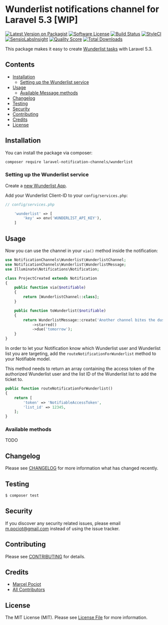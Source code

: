 # Wunderlist notifications channel for Laravel 5.3 [WIP]

[![Latest Version on Packagist](https://img.shields.io/packagist/v/laravel-notification-channels/wunderlist.svg?style=flat-square)](https://packagist.org/packages/laravel-notification-channels/wunderlist)
[![Software License](https://img.shields.io/badge/license-MIT-brightgreen.svg?style=flat-square)](LICENSE.md)
[![Build Status](https://img.shields.io/travis/laravel-notification-channels/wunderlist/master.svg?style=flat-square)](https://travis-ci.org/laravel-notification-channels/wunderlist)
[![StyleCI](https://styleci.io/repos/65379321/shield)](https://styleci.io/repos/65379321)
[![SensioLabsInsight](https://img.shields.io/sensiolabs/i/9015691f-130d-4fca-8710-72a010abc684.svg?style=flat-square)](https://insight.sensiolabs.com/projects/9015691f-130d-4fca-8710-72a010abc684)
[![Quality Score](https://img.shields.io/scrutinizer/g/laravel-notification-channels/wunderlist.svg?style=flat-square)](https://scrutinizer-ci.com/g/laravel-notification-channels/wunderlist)
[![Total Downloads](https://img.shields.io/packagist/dt/laravel-notification-channels/wunderlist.svg?style=flat-square)](https://packagist.org/packages/laravel-notification-channels/wunderlist)

This package makes it easy to create [Wunderlist tasks](https://developers.wunderlist.com/) with Laravel 5.3.

## Contents

- [Installation](#installation)
    - [Setting up the Wunderlist service](#setting-up-the-wunderlist-service)
- [Usage](#usage)
	- [Available Message methods](#available-message-methods)
- [Changelog](#changelog)
- [Testing](#testing)
- [Security](#security)
- [Contributing](#contributing)
- [Credits](#credits)
- [License](#license)


## Installation

You can install the package via composer:

``` bash
composer require laravel-notification-channels/wunderlist
```

### Setting up the Wunderlist service

Create a [new Wunderlist App](https://developer.wunderlist.com/apps/new).

Add your Wunderlist Client-ID to your `config/services.php`:

```php
// config/services.php

    'wunderlist' => [
        'key' => env('WUNDERLIST_API_KEY'),
    ]
```


## Usage

Now you can use the channel in your `via()` method inside the notification:

``` php
use NotificationChannels\Wunderlist\WunderlistChannel;
use NotificationChannels\Wunderlist\WunderlistMessage;
use Illuminate\Notifications\Notification;

class ProjectCreated extends Notification
{
    public function via($notifiable)
    {
        return [WunderlistChannel::class];
    }

    public function toWunderlist($notifiable)
    {
        return WunderlistMessage::create('Another channel bites the dust')
            ->starred()
            ->due('tomorrow');
    }
}
```

In order to let your Notification know which Wunderlist user and Wunderlist list you are targeting, add the `routeNotificationForWunderlist` method to your Notifiable model.

This method needs to return an array containing the access token of the authorized Wunderlist user and the list ID of the Wunderlist list to add the ticket to.

```php
public function routeNotificationForWunderlist()
{
    return [
        'token' => 'NotifiableAccessToken',
        'list_id' => 12345,
    ];
}
```

### Available methods

TODO


## Changelog

Please see [CHANGELOG](CHANGELOG.md) for more information what has changed recently.

## Testing

``` bash
$ composer test
```

## Security

If you discover any security related issues, please email m.pociot@gmail.com instead of using the issue tracker.

## Contributing

Please see [CONTRIBUTING](CONTRIBUTING.md) for details.

## Credits

- [Marcel Pociot](https://github.com/mpociot)
- [All Contributors](../../contributors)

## License

The MIT License (MIT). Please see [License File](LICENSE.md) for more information.
